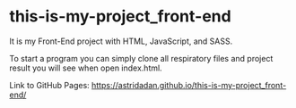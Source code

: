 # this-is-my-project_front-end

It is my Front-End project with HTML, JavaScript, and SASS.


To start a program you can simply clone all respiratory files and project result you will see when open index.html.

Link to GitHub Pages:
https://astridadan.github.io/this-is-my-project_front-end/
